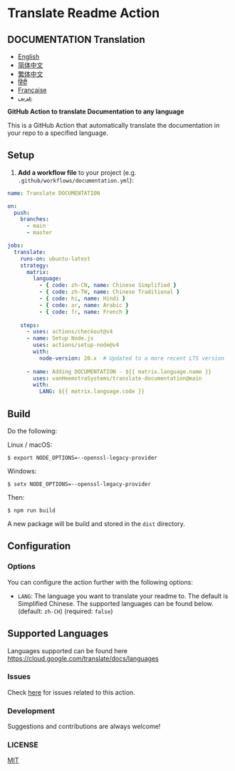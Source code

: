 # Translate Readme Action

## DOCUMENTATION Translation
- [English](DOCUMENTATION.md)
- [简体中文](DOCUMENTATION.zh-CN.md)
- [繁体中文](DOCUMENTATION.zh-TW.md)
- [हिंदी](DOCUMENTATION.hi.md)
- [Française](DOCUMENTATION.fr.md)
- [عربى](DOCUMENTATION.ar.md)

**GitHub Action to translate Documentation to any language**

This is a GitHub Action that automatically translate the documentation in your repo to a specified language.

## Setup

1. **Add a workflow file** to your project (e.g. `.github/workflows/documentation.yml`):
```yaml
name: Translate DOCUMENTATION

on:
  push:
    branches:
      - main
      - master

jobs:
  translate:
    runs-on: ubuntu-latest
    strategy:
      matrix:
        language:
          - { code: zh-CN, name: Chinese Simplified }
          - { code: zh-TW, name: Chinese Traditional }
          - { code: hi, name: Hindi }
          - { code: ar, name: Arabic }
          - { code: fr, name: French }
    
    steps:
      - uses: actions/checkout@v4
      - name: Setup Node.js
        uses: actions/setup-node@v4
        with:
          node-version: 20.x  # Updated to a more recent LTS version
      
      - name: Adding DOCUMENTATION - ${{ matrix.language.name }}
        uses: vanHeemstraSystems/translate-documentation@main
        with:
          LANG: ${{ matrix.language.code }}
```

## Build

Do the following:

Linux / macOS:

```
$ export NODE_OPTIONS=--openssl-legacy-provider
```

Windows:

```
$ setx NODE_OPTIONS=--openssl-legacy-provider
```

Then:

```
$ npm run build
```

A new package will be build and stored in the ```dist``` directory.

## Configuration

### Options

You can configure the action further with the following options:

- `LANG`: The language you want to translate your readme to. The default is Simplified Chinese. The supported languages can be found below.
  (default: `zh-CH`) (required: `false`)

## Supported Languages

Languages supported can be found here https://cloud.google.com/translate/docs/languages

### Issues

Check [here](https://github.com/vanHeemstraSystems/translate-documentation/issues/1) for issues related to this action.

### Development

Suggestions and contributions are always welcome!

### LICENSE

[MIT](./LICENSE)
